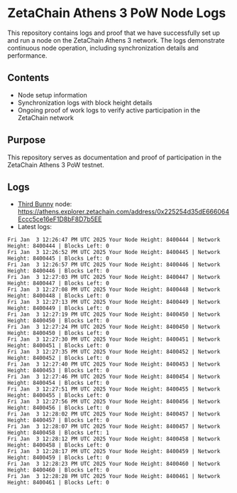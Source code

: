 # ZetaChain Athens 3 PoW Node Logs
This repository contains logs and proof that we have successfully set up and run a node on the ZetaChain Athens 3 network. The logs demonstrate continuous node operation, including synchronization details and performance.

## Contents
- Node setup information
- Synchronization logs with block height details
- Ongoing proof of work logs to verify active participation in the ZetaChain network

## Purpose
This repository serves as documentation and proof of participation in the ZetaChain Athens 3 PoW testnet.

## Logs

- [Third Bunny](https://thirdbunny.xyz/) node: https://athens.explorer.zetachain.com/address/0x225254d35dE666064Eccc5ce16eF1D8bF8D7b5EE
- Latest logs:
```
Fri Jan  3 12:26:47 PM UTC 2025 Your Node Height: 8400444 | Network Height: 8400444 | Blocks Left: 0
Fri Jan  3 12:26:52 PM UTC 2025 Your Node Height: 8400445 | Network Height: 8400445 | Blocks Left: 0
Fri Jan  3 12:26:57 PM UTC 2025 Your Node Height: 8400446 | Network Height: 8400446 | Blocks Left: 0
Fri Jan  3 12:27:03 PM UTC 2025 Your Node Height: 8400447 | Network Height: 8400447 | Blocks Left: 0
Fri Jan  3 12:27:08 PM UTC 2025 Your Node Height: 8400448 | Network Height: 8400448 | Blocks Left: 0
Fri Jan  3 12:27:13 PM UTC 2025 Your Node Height: 8400449 | Network Height: 8400449 | Blocks Left: 0
Fri Jan  3 12:27:19 PM UTC 2025 Your Node Height: 8400450 | Network Height: 8400450 | Blocks Left: 0
Fri Jan  3 12:27:24 PM UTC 2025 Your Node Height: 8400450 | Network Height: 8400450 | Blocks Left: 0
Fri Jan  3 12:27:30 PM UTC 2025 Your Node Height: 8400451 | Network Height: 8400451 | Blocks Left: 0
Fri Jan  3 12:27:35 PM UTC 2025 Your Node Height: 8400452 | Network Height: 8400452 | Blocks Left: 0
Fri Jan  3 12:27:40 PM UTC 2025 Your Node Height: 8400453 | Network Height: 8400453 | Blocks Left: 0
Fri Jan  3 12:27:46 PM UTC 2025 Your Node Height: 8400454 | Network Height: 8400454 | Blocks Left: 0
Fri Jan  3 12:27:51 PM UTC 2025 Your Node Height: 8400455 | Network Height: 8400455 | Blocks Left: 0
Fri Jan  3 12:27:56 PM UTC 2025 Your Node Height: 8400456 | Network Height: 8400456 | Blocks Left: 0
Fri Jan  3 12:28:02 PM UTC 2025 Your Node Height: 8400457 | Network Height: 8400457 | Blocks Left: 0
Fri Jan  3 12:28:07 PM UTC 2025 Your Node Height: 8400457 | Network Height: 8400458 | Blocks Left: 1
Fri Jan  3 12:28:12 PM UTC 2025 Your Node Height: 8400458 | Network Height: 8400458 | Blocks Left: 0
Fri Jan  3 12:28:17 PM UTC 2025 Your Node Height: 8400459 | Network Height: 8400459 | Blocks Left: 0
Fri Jan  3 12:28:23 PM UTC 2025 Your Node Height: 8400460 | Network Height: 8400460 | Blocks Left: 0
Fri Jan  3 12:28:28 PM UTC 2025 Your Node Height: 8400461 | Network Height: 8400461 | Blocks Left: 0
```
